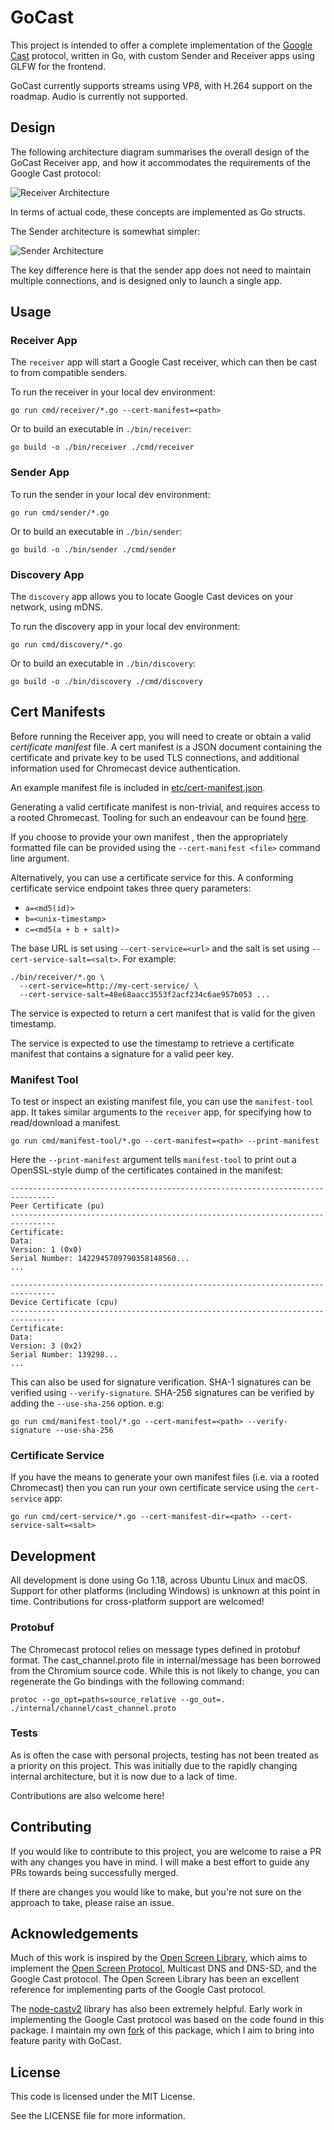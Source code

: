 # GoCast

This project is intended to offer a complete implementation of the [Google Cast](https://en.wikipedia.org/wiki/Google_Cast) protocol, written in Go, with custom Sender and Receiver apps using GLFW for the frontend.

GoCast currently supports streams using VP8, with H.264 support on the roadmap. Audio is currently not supported.

## Design

The following architecture diagram summarises the overall design of the GoCast Receiver app, and how it accommodates the requirements of the Google Cast protocol:

![Receiver Architecture](./doc/receiver-architecture.drawio.png)

In terms of actual code, these concepts are implemented as Go structs.

The Sender architecture is somewhat simpler:

![Sender Architecture](./doc/sender-architecture.drawio.png)

The key difference here is that the sender app does not need to maintain multiple connections, and is designed only to launch a single app.

## Usage

### Receiver App

The `receiver` app will start a Google Cast receiver, which can then be cast to from compatible senders.  

To run the receiver in your local dev environment:

    go run cmd/receiver/*.go --cert-manifest=<path>

Or to build an executable in `./bin/receiver`:

    go build -o ./bin/receiver ./cmd/receiver

### Sender App

To run the sender in your local dev environment:

    go run cmd/sender/*.go

Or to build an executable in `./bin/sender`:

    go build -o ./bin/sender ./cmd/sender

### Discovery App

The `discovery` app allows you to locate Google Cast devices on your network, using mDNS.

To run the discovery app in your local dev environment:

    go run cmd/discovery/*.go

Or to build an executable in `./bin/discovery`:

    go build -o ./bin/discovery ./cmd/discovery

## Cert Manifests

Before running the Receiver app, you will need to create or obtain a valid _certificate manifest_ file. A cert manifest is a JSON document containing the certificate and private key to be used TLS connections, and additional information used for Chromecast device authentication.

An example manifest file is included in [etc/cert-manifest.json](./etc/cert-manifest.json).

Generating a valid certificate manifest is non-trivial, and requires access to a rooted Chromecast. Tooling for such an endeavour can be found [here](https://github.com/tristanpenman/chromecast-tools).

If you choose to provide your own manifest , then the appropriately formatted file can be provided using the `--cert-manifest <file>` command line argument.

Alternatively, you can use a certificate service for this. A conforming certificate service endpoint takes three query parameters:

* `a=<md5(id)>`
* `b=<unix-timestamp>`
* `c=<md5(a + b + salt)>`

The base URL is set using `--cert-service=<url>` and the salt is set using `--cert-service-salt=<salt>`. For example:

    ./bin/receiver/*.go \
      --cert-service=http://my-cert-service/ \
      --cert-service-salt=48e68aacc3553f2acf234c6ae957b053 ...

The service is expected to return a cert manifest that is valid for the given timestamp.

The service is expected to use the timestamp to retrieve a certificate manifest that contains a signature for a valid peer key.

### Manifest Tool

To test or inspect an existing manifest file, you can use the `manifest-tool` app. It takes similar arguments to the `receiver` app, for specifying how to read/download a manifest.

    go run cmd/manifest-tool/*.go --cert-manifest=<path> --print-manifest

Here the `--print-manifest` argument tells `manifest-tool` to print out a OpenSSL-style dump of the certificates contained in the manifest:

    --------------------------------------------------------------------------------
    Peer Certificate (pu)
    --------------------------------------------------------------------------------
    Certificate:
    Data:
    Version: 1 (0x0)
    Serial Number: 1422945709790358148560...
    ...

    --------------------------------------------------------------------------------
    Device Certificate (cpu)
    --------------------------------------------------------------------------------
    Certificate:
    Data:
    Version: 3 (0x2)
    Serial Number: 139298...
    ...

This can also be used for signature verification. SHA-1 signatures can be verified using `--verify-signature`. SHA-256 signatures can be verified by adding the `--use-sha-256` option. e.g:

    go run cmd/manifest-tool/*.go --cert-manifest=<path> --verify-signature --use-sha-256

### Certificate Service

If you have the means to generate your own manifest files (i.e. via a rooted Chromecast) then you can run your own certificate service using the `cert-service` app:

    go run cmd/cert-service/*.go --cert-manifest-dir=<path> --cert-service-salt=<salt>

## Development

All development is done using Go 1.18, across Ubuntu Linux and macOS. Support for other platforms (including Windows) is unknown at this point in time. Contributions for cross-platform support are welcomed!

### Protobuf

The Chromecast protocol relies on message types defined in protobuf format. The cast_channel.proto file in internal/message has been borrowed from the Chromium source code. While this is not likely to change, you can regenerate the Go bindings with the following command:   

    protoc --go_opt=paths=source_relative --go_out=. ./internal/channel/cast_channel.proto

### Tests

As is often the case with personal projects, testing has not been treated as a priority on this project. This was initially due to the rapidly changing internal architecture, but it is now due to a lack of time.

Contributions are also welcome here!

## Contributing

If you would like to contribute to this project, you are welcome to raise a PR with any changes you have in mind. I will make a best effort to guide any PRs towards being successfully merged.

If there are changes you would like to make, but you're not sure on the approach to take, please raise an issue.

## Acknowledgements

Much of this work is inspired by the [Open Screen Library](https://chromium.googlesource.com/openscreen/), which aims to implement the [Open Screen Protocol](https://w3c.github.io/openscreenprotocol/), Multicast DNS and DNS-SD, and the Google Cast protocol. The Open Screen Library has been an excellent reference for implementing parts of the Google Cast protocol.

The [node-castv2](https://github.com/thibauts/node-castv2) library has also been extremely helpful. Early work in implementing the Google Cast protocol was based on the code found in this package. I maintain my own [fork](https://github.com/tristanpenman/node-castv2) of this package, which I aim to bring into feature parity with GoCast.

## License

This code is licensed under the MIT License.

See the LICENSE file for more information.
